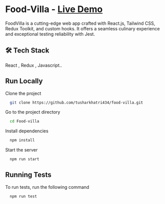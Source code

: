 
# Food-Villa - [Live Demo](https://food-villa1.netlify.app/)

FoodVilla is a cutting-edge web app crafted with React.js, Tailwind CSS, Redux Toolkit, and custom hooks. It offers a seamless culinary experience and exceptional testing reliability with Jest.



## 🛠 Tech Stack 
React , Redux , Javascript..


## Run Locally

Clone the project

```bash
  git clone https://github.com/tusharkhatri434/food-villa.git
```

Go to the project directory

```bash
  cd Food-villa
```

Install dependencies

```bash
  npm install
```

Start the server

```bash
  npm run start
```


## Running Tests

To run tests, run the following command

```bash
  npm run test
```

